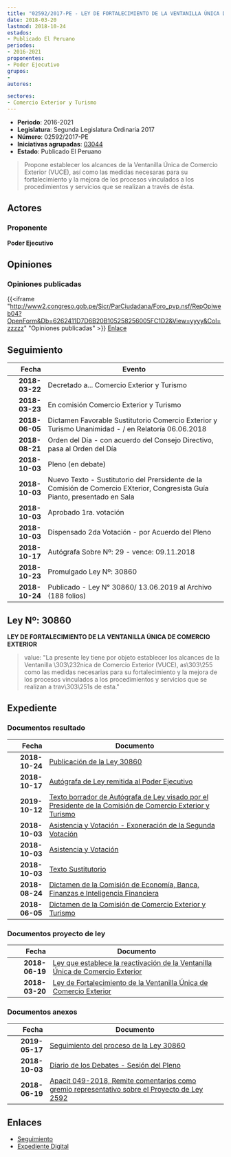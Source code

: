 ```yaml
---
title: "02592/2017-PE - LEY DE FORTALECIMIENTO DE LA VENTANILLA ÚNICA DE COMERCIO EXTERIOR"
date: 2018-03-20
lastmod: 2018-10-24
estados:
- Publicado El Peruano
periodos:
- 2016-2021
proponentes:
- Poder Ejecutivo
grupos:
- 
autores:

sectores:
- Comercio Exterior y Turismo
---
```

- **Periodo**: 2016-2021
- **Legislatura**: Segunda Legislatura Ordinaria 2017
- **Número**: 02592/2017-PE
- **Iniciativas agrupadas**: [03044](../../03000/03044)
- **Estado**: Publicado El Peruano

> Propone establecer los alcances de la Ventanilla Única de Comercio Exterior (VUCE), así como las medidas necesaras para su fortalecimiento y la mejora de los procesos vinculados a los procedimientos y servicios que se realizan a través de ésta.


## Actores

### Proponente

**Poder Ejecutivo**

## Opiniones

### Opiniones publicadas

{{<iframe "http://www2.congreso.gob.pe/Sicr/ParCiudadana/Foro_pvp.nsf/RepOpiweb04?OpenForm&Db=6262411D7D6B20B105258256005FC1D2&View=yyyy&Col=zzzzz" "Opiniones publicadas" >}}
[Enlace](http://www2.congreso.gob.pe/Sicr/ParCiudadana/Foro_pvp.nsf/RepOpiweb04?OpenForm&Db=6262411D7D6B20B105258256005FC1D2&View=yyyy&Col=zzzzz)


## Seguimiento

| Fecha | Evento |
|------:|--------|
| **2018-03-22** | Decretado a... Comercio Exterior y Turismo |
| **2018-03-23** | En comisión Comercio Exterior y Turismo |
| **2018-06-05** | Dictamen Favorable Sustitutorio Comercio Exterior y Turismo Unanimidad - / en Relatoría 06.06.2018 |
| **2018-08-21** | Orden del Día - con acuerdo del Consejo Directivo, pasa al Orden del Día |
| **2018-10-03** | Pleno (en debate) |
| **2018-10-03** | Nuevo Texto - Sustitutorio del Prersidente de la Comisión de Comercio EXterior, Congresista Guía Pianto, presentado en Sala |
| **2018-10-03** | Aprobado 1ra. votación |
| **2018-10-03** | Dispensado 2da Votación - por Acuerdo del Pleno |
| **2018-10-17** | Autógrafa Sobre Nº: 29 - vence: 09.11.2018 |
| **2018-10-23** | Promulgado Ley Nº: 30860 |
| **2018-10-24** | Publicado - Ley N° 30860/ 13.06.2019 al Archivo (188 folios) |

## Ley Nº: 30860

**LEY DE FORTALECIMIENTO DE LA VENTANILLA ÚNICA DE COMERCIO EXTERIOR**

> value: "La presente ley tiene por objeto establecer los alcances de la Ventanilla \303\232nica de Comercio Exterior (VUCE), as\303\255 como las medidas necesarias para su fortalecimiento y la mejora de los procesos vinculados a los procedimientos y servicios que se realizan a trav\303\251s de esta."


## Expediente

### Documentos resultado

| Fecha | Documento |
|------:|-----------|
| **2018-10-24** | [Publicación de la Ley 30860](http://www.leyes.congreso.gob.pe/Documentos/2016_2021/ADLP/Normas_Legales/30860-LEY.pdf) |
| **2018-10-17** | [Autógrafa de Ley remitida al Poder Ejecutivo](http://www.leyes.congreso.gob.pe/Documentos/2016_2021/ADLP/Texto_Aprobado/AU0259220181017.pdf) |
| **2019-10-12** | [Texto borrador de Autógrafa de Ley visado por el Presidente de la Comisión de Comercio Exterior y Turismo](http://www.leyes.congreso.gob.pe/Documentos/2016_2021/Texto_Borrador_de_Autografa/BAU0259220181012.pdf) |
| **2018-10-03** | [Asistencia y Votación - Exoneración de la Segunda Votación](http://www.leyes.congreso.gob.pe/Documentos/2016_2021/Asistencia_y_Votacion/Proyectos_de_Ley/Exoneracion_de_Segunda_Votacion/ESV0259220181003.pdf) |
| **2018-10-03** | [Asistencia y Votación](http://www.leyes.congreso.gob.pe/Documentos/2016_2021/Asistencia_y_Votacion/Proyectos_de_Ley/AV0259220181003.pdf) |
| **2018-10-03** | [Texto Sustitutorio](http://www.leyes.congreso.gob.pe/Documentos/2016_2021/Texto_Sustitutorio/Proyectos_de_Ley/TS0259220181003.pdf) |
| **2018-08-24** | [Dictamen de la Comisión de Economía, Banca, Finanzas e Inteligencia Financiera](http://www.leyes.congreso.gob.pe/Documentos/2016_2021/Dictamenes/Proyectos_de_Ley/03044DC09MAY20180824.pdf) |
| **2018-06-05** | [Dictamen de la Comisión de Comercio Exterior y Turismo](http://www.leyes.congreso.gob.pe/Documentos/2016_2021/Dictamenes/Proyectos_de_Ley/02592DC03MAY20180605.pdf) |

### Documentos proyecto de ley

| Fecha | Documento |
|------:|-----------|
| **2018-06-19** | [Ley que establece la reactivación de la Ventanilla Única de Comercio Exterior](http://www.leyes.congreso.gob.pe/Documentos/2016_2021/Proyectos_de_Ley_y_de_Resoluciones_Legislativas/PL0304420180619..pdf) |
| **2018-03-20** | [Ley de Fortalecimiento de la Ventanilla Única de Comercio Exterior](http://www.leyes.congreso.gob.pe/Documentos/2016_2021/Proyectos_de_Ley_y_de_Resoluciones_Legislativas/PL0259220180320.pdf) |

### Documentos anexos

| Fecha | Documento |
|------:|-----------|
| **2019-05-17** | [Seguimiento del proceso de la Ley 30860](http://www.leyes.congreso.gob.pe/Documentos/2016_2021/Seguimiento_de_Proyectos_de_Ley/02592PL20190517.pdf) |
| **2018-10-03** | [Diario de los Debates - Sesión del Pleno](http://www2.congreso.gob.pe/Sicr/DiarioDebates/Publicad.nsf/SesionesPleno/05256D6E0073DFE90525831C0063738F/$FILE/PLO-2018-8D.pdf) |
| **2018-06-19** | [Apacit 049-2018, Remite comentarios como gremio representativo sobre el Proyecto de Ley 2592](http://www.leyes.congreso.gob.pe/Documentos/2016_2021/Oficios/Otras_Instituciones/APACIT-049-2018.pdf) |

## Enlaces

- [Seguimiento](http://www2.congreso.gob.pe/Sicr/TraDocEstProc/CLProLey2016.nsf/f7fff46988ca05b1052578e100829cc7/c6776ce4f7c0342a05258256006eb17f?OpenDocument)
- [Expediente Digital](http://www2.congreso.gob.pe/Sicr/TraDocEstProc/Expvirt_2011.nsf/visbusqptramdoc1621/02592?opendocument)

